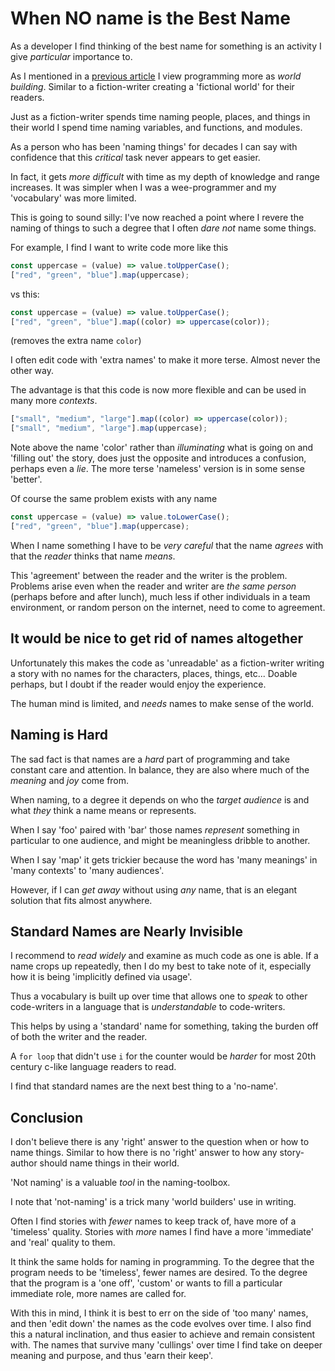 # When NO name is the Best Name

As a developer I find thinking of the best name for something is an activity I
give _particular_ importance to.

As I mentioned in a [previous article](../art/all-art-contextual.md) I view
programming more as _world building_. Similar to a fiction-writer creating a
'fictional world' for their readers.

Just as a fiction-writer spends time naming people, places, and things in their
world I spend time naming variables, and functions, and modules.

As a person who has been 'naming things' for decades I can say with confidence
that this _critical_ task never appears to get easier.

In fact, it gets _more difficult_ with time as my depth of knowledge and range
increases. It was simpler when I was a wee-programmer and my 'vocabulary' was
more limited.

This is going to sound silly: I've now reached a point where I revere the naming
of things to such a degree that I often _dare not_ name some things.

For example, I find I want to write code more like this

```js
const uppercase = (value) => value.toUpperCase();
["red", "green", "blue"].map(uppercase);
```

vs this:

```js
const uppercase = (value) => value.toUpperCase();
["red", "green", "blue"].map((color) => uppercase(color));
```

(removes the extra name `color`)

I often edit code with 'extra names' to make it more terse. Almost never the
other way.

The advantage is that this code is now more flexible and can be used in many
more _contexts_.

```js
["small", "medium", "large"].map((color) => uppercase(color));
["small", "medium", "large"].map(uppercase);
```

Note above the name 'color' rather than _illuminating_ what is going on and
'filling out' the story, does just the opposite and introduces a confusion,
perhaps even a _lie_. The more terse 'nameless' version is in some sense
'better'.

Of course the same problem exists with any name

```js
const uppercase = (value) => value.toLowerCase();
["red", "green", "blue"].map(uppercase);
```

When I name something I have to be _very careful_ that the name _agrees_ with
that the _reader_ thinks that name _means_.

This 'agreement' between the reader and the writer is the problem. Problems
arise even when the reader and writer are _the same person_ (perhaps before and
after lunch), much less if other individuals in a team environment, or random
person on the internet, need to come to agreement.

## It would be nice to get rid of names altogether

Unfortunately this makes the code as 'unreadable' as a fiction-writer writing a
story with no names for the characters, places, things, etc... Doable perhaps,
but I doubt if the reader would enjoy the experience.

The human mind is limited, and _needs_ names to make sense of the world.

## Naming is Hard

The sad fact is that names are a _hard_ part of programming and take constant
care and attention. In balance, they are also where much of the _meaning_ and
_joy_ come from.

When naming, to a degree it depends on who the _target audience_ is and what
_they_ think a name means or represents.

When I say 'foo' paired with 'bar' those names _represent_ something in
particular to one audience, and might be meaningless dribble to another.

When I say 'map' it gets trickier because the word has 'many meanings' in 'many
contexts' to 'many audiences'.

However, if I can _get away_ without using _any_ name, that is an elegant
solution that fits almost anywhere.

## Standard Names are Nearly Invisible

I recommend to _read widely_ and examine as much code as one is able. If a name
crops up repeatedly, then I do my best to take note of it, especially how it is
being 'implicitly defined via usage'.

Thus a vocabulary is built up over time that allows one to _speak_ to other
code-writers in a language that is _understandable_ to code-writers.

This helps by using a 'standard' name for something, taking the burden off of
both the writer and the reader.

A `for loop` that didn't use `i` for the counter would be _harder_ for most 20th
century c-like language readers to read.

I find that standard names are the next best thing to a 'no-name'.

## Conclusion

I don't believe there is any 'right' answer to the question when or how to name
things. Similar to how there is no 'right' answer to how any story-author should
name things in their world.

'Not naming' is a valuable _tool_ in the naming-toolbox.

I note that 'not-naming' is a trick many 'world builders' use in writing.

Often I find stories with _fewer_ names to keep track of, have more of a
'timeless' quality. Stories with _more_ names I find have a more 'immediate' and
'real' quality to them.

It think the same holds for naming in programming. To the degree that the
program needs to be 'timeless', fewer names are desired. To the degree that the
program is a 'one off', 'custom' or wants to fill a particular immediate role,
more names are called for.

With this in mind, I think it is best to err on the side of 'too many' names,
and then 'edit down' the names as the code evolves over time. I also find this a
natural inclination, and thus easier to achieve and remain consistent with. The
names that survive many 'cullings' over time I find take on deeper meaning and
purpose, and thus 'earn their keep'.
